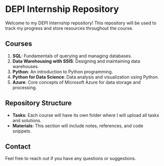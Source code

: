 # DEPI Internship Repository

Welcome to my DEPI Internship repository! This repository will be used to track my progress and store resources throughout the course.

## Courses

1. **SQL**: Fundamentals of querying and managing databases.
2. **Data Warehousing with SSIS**: Designing and maintaining data warehouses.
3. **Python**: An introduction to Python programming.
4. **Python for Data Science**: Data analysis and visualization using Python.
5. **Azure**: Core concepts of Microsoft Azure for data storage and processing.

## Repository Structure

- **Tasks**: Each course will have its own folder where I will upload all tasks and solutions.
- **Materials**: This section will include notes, references, and code snippets.

## Contact

Feel free to reach out if you have any questions or suggestions.
